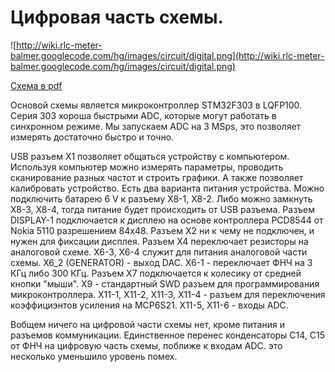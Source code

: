 # Цифровая часть схемы. #

![http://wiki.rlc-meter-balmer.googlecode.com/hg/images/circuit/digital.png](http://wiki.rlc-meter-balmer.googlecode.com/hg/images/circuit/digital.png)

[Схема в pdf](http://rlc-meter-balmer.googlecode.com/hg/circuit/digital.pdf)

Основой схемы является микроконтроллер STM32F303 в LQFP100. Серия 303 хороша быстрыми ADC, которые могут работать в синхронном режиме. Мы запускаем ADC на 3 MSps, это позволяет измерять достаточно быстро и точно.

USB разъем X1 позволяет общаться устройству с компьютером. Используя компьютер можно измерять параметры, проводить сканирование разных частот и строить графики. А также позволяет калибровать устройство. Есть два варианта питания устройства. Можно подключить батарею 6 V к разъему X8-1, X8-2. Либо можно замкнуть X8-3, X8-4, тогда питание будет происходить от USB разъема. Разъем DISPLAY-1 подключается к дисплею на основе контроллера PCD8544 от Nokia 5110 разрешением 84x48. Разъем X2 ни к чему не подключен, и нужен для фиксации дисплея. Разъем X4 переключает резисторы на аналоговой схеме. X6-3, X6-4 служит для питания аналоговой части схемы. X6\_2 (GENERATOR) - выход DAC. X6-1 - переключает ФНЧ на 3 КГц либо 300 КГц. Разъем X7 подключается к колесику от средней кнопки "мыши". X9 - стандартный SWD разъем для программирования микроконтроллера. X11-1, X11-2, X11-3, X11-4 - разъем для переключения коэффициэнтов усиления на MCP6S21. X11-5, X11-6 - входы ADC.

Вобщем ничего на цифровой части схемы нет, кроме питания и разъемов коммуникации. Единственное перенес конденсаторы C14, C15 от ФНЧ на цифровую часть схемы, поближе к входам ADC. это несколько уменьшило уровень помех.